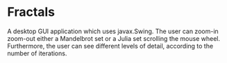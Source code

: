 # Fractals
A desktop GUI application which uses javax.Swing.
The user can zoom-in zoom-out either a Mandelbrot set or a Julia set scrolling the mouse wheel. 
Furthermore, the user can  see different levels of detail, according to the number of iterations.
